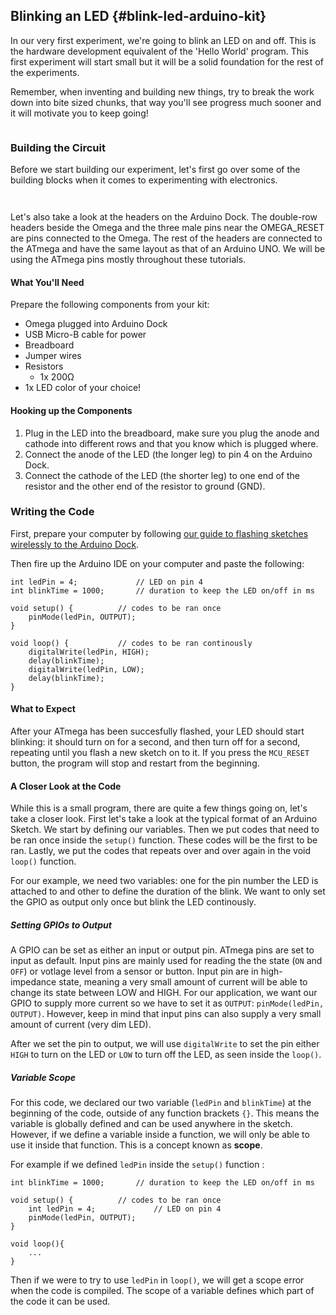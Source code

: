 ## Blinking an LED {#blink-led-arduino-kit}

In our very first experiment, we're going to blink an LED on and off. This is the hardware development equivalent of the 'Hello World' program. This first experiment will start small but it will be a solid foundation for the rest of the experiments.

Remember, when inventing and building new things, try to break the work down into bite sized chunks, that way you'll see progress much sooner and it will motivate you to keep going!

<!-- LEDs -->
```{r child = '../../shared/led.md'}
```

### Building the Circuit

Before we start building our experiment, let's first go over some of the building blocks when it comes to experimenting with electronics.

<!-- Jumper wires -->
```{r child = '../../shared/jumper-wires.md'}
```

<!-- Breadboard -->
```{r child = '../../shared/breadboard.md'}
```

Let's also take a look at the headers on the Arduino Dock. The double-row headers beside the Omega and the three male pins near the OMEGA_RESET are pins connected to the Omega. The rest of the headers are connected to the ATmega and have the same layout as that of an Arduino UNO. We will be using the ATmega pins mostly throughout these tutorials. 

#### What You'll Need

Prepare the following components from your kit:

* Omega plugged into Arduino Dock
* USB Micro-B cable for power
* Breadboard
* Jumper wires
* Resistors
  * 1x 200Ω
* 1x LED color of your choice!

#### Hooking up the Components

1. Plug in the LED into the breadboard, make sure you plug the anode and cathode into different rows and that you know which is plugged where.
2. Connect the anode of the LED (the longer leg) to pin 4 on the Arduino Dock.
3. Connect the cathode of the LED (the shorter leg) to one end of the resistor and the other end of the resistor to ground (GND).

<!-- // TODO: photo -->

### Writing the Code

First, prepare your computer by following [our guide to flashing sketches wirelessly to the Arduino Dock](#flash-arduino-dock-wirelessly).

Then fire up the Arduino IDE on your computer and paste the following:

```arduino
int ledPin = 4;             // LED on pin 4
int blinkTime = 1000;       // duration to keep the LED on/off in ms

void setup() {			// codes to be ran once
    pinMode(ledPin, OUTPUT);
}

void loop() {			// codes to be ran continously
    digitalWrite(ledPin, HIGH);
    delay(blinkTime);
    digitalWrite(ledPin, LOW);
    delay(blinkTime);
}
```

#### What to Expect

After your ATmega has been succesfully flashed, your LED should start blinking: it should turn on for a second, and then turn off for a second, repeating until you flash a new sketch on to it. If you press the `MCU_RESET` button, the program will stop and restart from the beginning.

#### A Closer Look at the Code

While this is a small program, there are quite a few things going on, let's take a closer look. First let's take a look at the typical format of an Arduino Sketch. We start by defining our variables. Then we put codes that need to be ran once inside the `setup()` function. These codes will be the first to be ran. Lastly, we put the codes that repeats over and over again in the void `loop()` function.

For our example, we need two variables: one for the pin number the LED is attached to and other to define the duration of the blink. We want to only set the GPIO as output only once but blink the LED continously.

##### Setting GPIOs to Output

A GPIO can be set as either an input or output pin. ATmega pins are set to input as default. Input pins are mainly used for reading the the state (`ON` and `OFF`) or votlage level from a sensor or button. Input pin are in high-impedance state, meaning a very small amount of current will be able to change its state between LOW and HIGH. For our application, we want our GPIO to supply more current so we have to set it as `OUTPUT`: `pinMode(ledPin, OUTPUT)`. However, keep in mind that input pins can also supply a very small amount of current (very dim LED).

After we set the pin to output, we will use `digitalWrite` to set the pin either `HIGH` to turn on the LED or `LOW` to turn off the LED, as seen inside the `loop()`.

##### Variable Scope

For this code, we declared our two variable (`ledPin` and `blinkTime`) at the beginning of the code, outside of any function brackets `{}`. This means the variable is globally defined and can be used anywhere in the sketch. However, if we define a variable inside a function, we will only be able to use it inside that function. This is a concept known as **scope**.

For example if we defined `ledPin` inside the `setup()` function :

```arduino
int blinkTime = 1000;       // duration to keep the LED on/off in ms

void setup() {			// codes to be ran once
	int ledPin = 4;             // LED on pin 4
    pinMode(ledPin, OUTPUT);
}

void loop(){
	...
}
```
Then if we were to try to use `ledPin` in `loop()`, we will get a scope error when the code is compiled. The scope of a variable defines which part of the code it can be used.